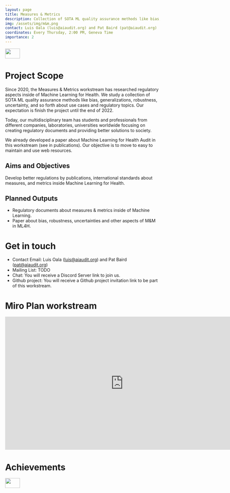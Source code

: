 ```yaml
---
layout: page
title: Measures & Metrics
description: Collection of SOTA ML quality assurance methods like bias, generalizations, robustness, uncertainty, and so forth about use cases and regulatory topics.
img: /assets/img/m&m.png
contact: Luis Oala (luis@aiaudit.org) and Pat Baird (pat@aiaudit.org)
coordinates: Every Thursday, 2:00 PM, Geneva Time
importance: 2
---
```

<div class="row">
    <div class="col-sm mt-3 mt-md-0">
        <img class="img-fluid rounded z-depth-1" src="{{ '/assets/img/m&m.png' | relative_url }}" alt="" title="" width = "48" height = "32"/>
    </div>
</div>

# Project Scope
Since 2020, the Measures & Metrics workstream has researched regulatory aspects inside of Machine Learning for Health. We study a collection of SOTA ML quality assurance methods like bias, generalizations, robustness, uncertainty, and so forth about use cases and regulatory topics. Our expectation is finish the project until the end of 2022.

Today, our multidisciplinary team has students and professionals from different companies, laboratories, universities worldwide focusing on creating regulatory documents and providing better solutions to society.

We already developed a paper about Machine Learning for Health Audit in this workstream (see in publications). Our objective is to move to easy to maintain and use web resources.

## Aims and Objectives
Develop better regulations by publications, international standards about measures, and metrics inside Machine Learning for Health.

## Planned Outputs
* Regulatory documents about measures & metrics inside of Machine Learning.
* Paper about bias, robustness, uncertainties and other aspects of M&M in ML4H.

# Get in touch
* Contact Email: Luis Oala (luis@aiaudit.org) and Pat Baird (pat@aiaudit.org)
* Mailing List: TODO
* Chat: You will receive a Discord Server link to join us.
* Github project: You will receive a Github project invitation link to be part of this workstream.

# Miro Plan workstream
<iframe width="768" height="432" src="https://miro.com/app/live-embed/o9J_lcP2rJI=/?moveToViewport=-1506,-828,4335,1987" frameBorder="0" scrolling="no" allowFullScreen></iframe>

# Achievements

<div class="row">
    <div class="col-sm mt-3 mt-md-0">
        <img class="img-fluid rounded z-depth-1" src="{{ '/assets/img/luis.png' | relative_url }}" alt="" title="Presentation of paper ML4H Auditing: From paper to practice at the Conference on Neural Information Processing System, December 2020" width = "48" height = "32"/>
    </div>
</div>
